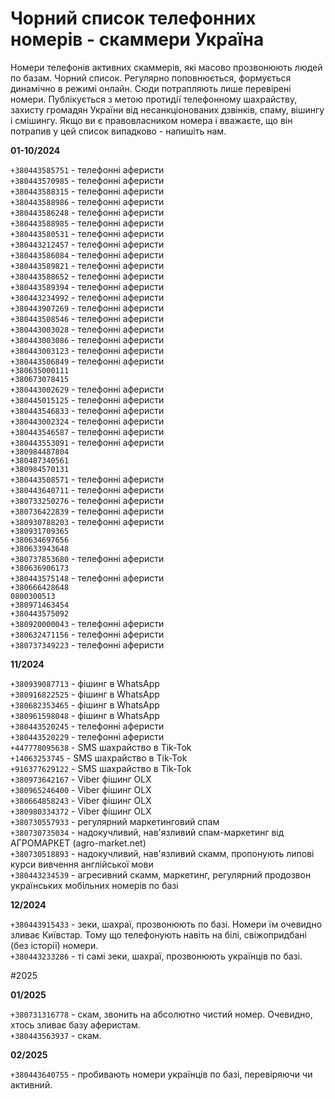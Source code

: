 # Чорний список телефонних номерів - скаммери Україна

Номери телефонів активних скаммерів, які масово прозвонюють людей по базам. Чорний список. Регулярно поповнюється, формується динамічно в режимі онлайн. Сюди потрапляють лише перевірені номери. Публікується з метою протидії телефонному шахрайству, захисту громадян України від несанкціонованих дзвінків, спаму, вішингу і смішингу. Якщо ви є правовласником номера і вважаєте, що він потрапив у цей список випадково - напишіть нам.

**01-10/2024**

``+380443585751`` - телефонні аферисти  
``+380443570985`` - телефонні аферисти  
``+380443588315`` - телефонні аферисти  
``+380443588986`` - телефонні аферисти  
``+380443586248`` - телефонні аферисти  
`+380443588985` - телефонні аферисти  
`+380443580531` - телефонні аферисти  
`+380443212457` - телефонні аферисти  
`+380443586084` - телефонні аферисти  
`+380443589821` - телефонні аферисти  
`+380443588652` - телефонні аферисти  
`+380443589394` - телефонні аферисти  
`+380443234992` - телефонні аферисти  
`+380443907269` - телефонні аферисти  
`+380443508546` - телефонні аферисти  
`+380443003028` - телефонні аферисти  
`+380443003086` - телефонні аферисти  
`+380443003123` - телефонні аферисти  
`+380443506849` - телефонні аферисти  
`+380635000111`  
`+380673078415`  
`+380443002629` - телефонні аферисти  
`+380445015125` - телефонні аферисти  
`+380443546833` - телефонні аферисти  
`+380443002324` - телефонні аферисти  
`+380443546587` - телефонні аферисти  
`+380443553091` - телефонні аферисти  
`+380984487804`  
`+380487340561`  
`+380984570131`  
`+380443508571` - телефонні аферисти  
`+380443640711` - телефонні аферисти  
`+380733250276` - телефонні аферисти  
`+380736422839` - телефонні аферисти  
`+380930788203` - телефонні аферисти  
`+380931709365`  
`+380634697656`  
`+380633943648`  
`+380737853680` - телефонні аферисти  
`+380636906173`  
`+380443575148` - телефонні аферисти  
`+380666428648`  
``0800300513``  
`+380971463454`  
`+380443575092`  
`+380920000043` - телефонні аферисти  
`+380632471156` - телефонні аферисти  
`+380737349223` - телефонні аферисти  

**11/2024**

`+380939087713` - фішинг в WhatsApp  
`+380916822525` - фішинг в WhatsApp  
`+380682353465` - фішинг в WhatsApp  
`+380961598048` - фішинг в WhatsApp  
`+380443520245` - телефонні аферисти  
`+380443520229` - телефонні аферисти  
`+447778095638` - SMS шахрайство в Tik-Tok  
`+14063253745` - SMS шахрайство в Tik-Tok  
`+916377629122` - SMS шахрайство в Tik-Tok  
`+380973642167` - Viber фішинг OLX  
`+380965246400` - Viber фішинг OLX  
`+380664858243` - Viber фішинг OLX  
`+380980334372` - Viber фішинг OLX  
`+380730557933` - регулярний маркетинговий спам  
`+380730735034` - надокучливий, нав'язливий спам-маркетинг від АГРОМАРКЕТ (agro-market.net)  
`+380730518893` - надокучливий, нав'язливий скамм, пропонують липові курси вивчення англійської мови  
`+380443234539` - агресивний скамм, маркетинг, регулярний продозвон українських мобільних номерів по базі  

**12/2024**

`+380443915433` - зеки, шахраї, прозвонюють по базі. Номери їм очевидно зливає Київстар. Тому що телефонують навіть на білі, свіжопридбані (без історії) номери.   
`+380443233286` - ті самі зеки, шахраї, прозвонюють українців по базі.

#2025

**01/2025**  

`+380731316778` - скам, звонить на абсолютно чистий номер. Очевидно, хтось зливає базу аферистам.  
`+380443563937` - скам.

**02/2025**  

`+380443640755` - пробивають номери українців по базі, перевіряючи чи активний.  
